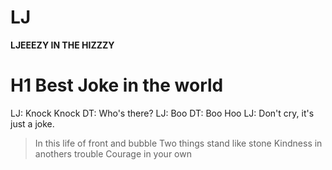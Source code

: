LJ 
===============

**LJEEEZY IN THE HIZZZY**

# H1 Best Joke in the world 

LJ: Knock Knock
DT: Who's there?
LJ: Boo
DT: Boo Hoo
LJ: Don't cry, it's just a joke.

> In this life of front and bubble
> Two things stand like stone
> Kindness in anothers trouble
> Courage in your own

